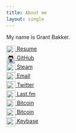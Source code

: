 ```yaml
---
title: About me
layout: single
---
```


My name is Grant Bakker.

[
  <img src="https://raw.githubusercontent.com/shlinux/faenza-icon-theme/master/Faenza/categories/scalable/applications-development.svg" align=top width="24" height="24">
  Resume
](https://bakker.pw/pdfs/Resume.pdf)<br/>
[
  <img src="https://raw.githubusercontent.com/linuxmint/mint-x-icons/master/usr/share/icons/Mint-X/apps/96/octocat.svg" align=top width="24" height="24">
  GitHub
](https://github.com/bakkerthehacker)<br/>
[
  <img src="https://raw.githubusercontent.com/shlinux/faenza-icon-theme/master/Faenza/apps/scalable/steam.svg" align=top width="24" height="24">
  Steam
](https://steamcommunity.com/id/bakkerthehacker)<br/>
[
  <img src="https://raw.githubusercontent.com/shlinux/faenza-icon-theme/master/Faenza/apps/scalable/evolution.svg" align=top width="24" height="24">
  Email
](mailto:grant@bakker.pw)<br/>
[
  <img src="https://raw.githubusercontent.com/shlinux/faenza-icon-theme/master/Faenza/apps/scalable/twitter.svg" align=top width="24" height="24">
  Twitter
](https://twitter.com/bakkerthehacker)<br/>
[
  <img src="https://raw.githubusercontent.com/shlinux/faenza-icon-theme/master/Faenza/apps/scalable/lastfm.svg" align=top width="24" height="24">
  Last.fm
](https://www.last.fm/user/bakkerthehacker)<br/>
[
  <img src="https://raw.githubusercontent.com/shlinux/faenza-icon-theme/master/Faenza/apps/scalable/wxbanker.svg" align=top width="24" height="24">
  Bitcoin
](bitcoin:1GrANTBdVhTDsosWRUXpwWiYGjYdBLUmkQ)<br/>
[
  <img src="https://raw.githubusercontent.com/shlinux/faenza-icon-theme/master/Faenza/apps/scalable/wxbanker.svg" align=top width="24" height="24">
  Bitcoin
](https://blockchain.info/address/1GrANTBdVhTDsosWRUXpwWiYGjYdBLUmkQ)<br/>
[
  <img src="https://raw.githubusercontent.com/shlinux/faenza-icon-theme/master/Faenza/mimetypes/scalable/encrypted.svg" align=top width="24" height="24">
  Keybase
](https://keybase.io/bakkerthehacker)<br/>

